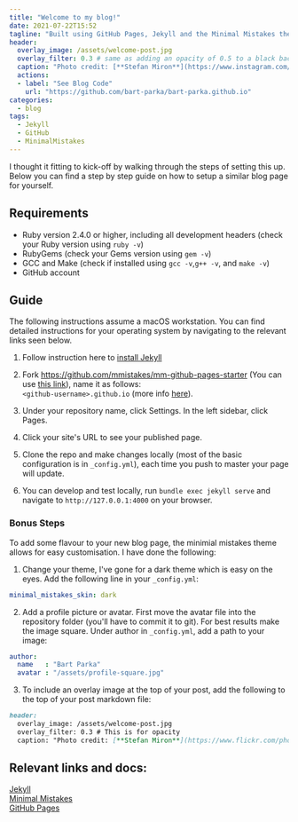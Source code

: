 ```yaml
---
title: "Welcome to my blog!"
date: 2021-07-22T15:52
tagline: "Built using GitHub Pages, Jekyll and the Minimal Mistakes theme. Find out how below!"
header:
  overlay_image: /assets/welcome-post.jpg
  overlay_filter: 0.3 # same as adding an opacity of 0.5 to a black background
  caption: "Photo credit: [**Stefan Miron**](https://www.instagram.com/stefanmironphotography)"
  actions:
  - label: "See Blog Code"
    url: "https://github.com/bart-parka/bart-parka.github.io"
categories:
  - blog
tags:
  - Jekyll
  - GitHub
  - MinimalMistakes
---
```


I thought it fitting to kick-off by walking through the steps of setting this up. Below you can find a step by step guide on how to setup a similar blog page for yourself.

## Requirements

* Ruby version 2.4.0 or higher, including all development headers (check your Ruby version using `ruby -v`)
* RubyGems (check your Gems version using `gem -v`)
* GCC and Make (check if installed using `gcc -v`,`g++ -v`, and `make -v`)
* GitHub account

## Guide

The following instructions assume a macOS workstation. You can find detailed instructions for your operating system by navigating to the relevant links seen below.

1. Follow instruction here to [install Jekyll](https://jekyllrb.com/docs/installation/macos/)

2. Fork https://github.com/mmistakes/mm-github-pages-starter (You can use [this link](https://github.com/mmistakes/mm-github-pages-starter/generate)), name it as follows:  
`<github-username>.github.io` (more info [here](https://docs.github.com/en/pages/getting-started-with-github-pages/creating-a-github-pages-site)).

3. Under your repository name, click Settings. In the left sidebar, click Pages.

4. Click your site's URL to see your published page.

5. Clone the repo and make changes locally (most of the basic configuration is in `_config.yml`), each time you push to master your page will update.

6. You can develop and test locally, run `bundle exec jekyll serve` and navigate to `http://127.0.0.1:4000` on your browser.

### Bonus Steps

To add some flavour to your new blog page, the minimial mistakes theme allows for easy customisation. I have done the following:

1. Change your theme, I've gone for a dark theme which is easy on the eyes. Add the following line in your `_config.yml`:
```yml
minimal_mistakes_skin: dark
```

2. Add a profile picture or avatar. First move the avatar file into the repository folder (you'll have to commit it to git). For best results make the image square. Under author in `_config.yml`, add a path to your image:
```yml
author:
  name   : "Bart Parka"
  avatar : "/assets/profile-square.jpg"
```

3. To include an overlay image at the top of your post, add the following to the top of your post markdown file:
```markdown
header:
  overlay_image: /assets/welcome-post.jpg
  overlay_filter: 0.3 # This is for opacity
  caption: "Photo credit: [**Stefan Miron**](https://www.flickr.com/photos/barrycandlemaker)"
```

## Relevant links and docs:
[Jekyll](https://github.com/jekyll/jekyll)  
[Minimal Mistakes](https://github.com/mmistakes/minimal-mistakes)  
[GitHub Pages](https://pages.github.com/)  